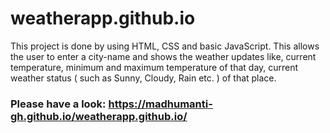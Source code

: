 # weatherapp.github.io

This project is done by using HTML, CSS and basic JavaScript. This allows the user to enter a city-name and shows the weather updates like, current temperature, minimum and maximum temperature of that day, current weather status ( such as Sunny, Cloudy, Rain etc. ) of that place.

### Please have a look: https://madhumanti-gh.github.io/weatherapp.github.io/ 

